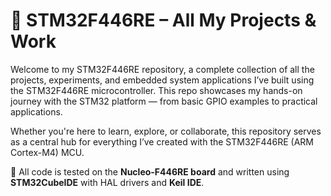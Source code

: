 # **📂 STM32F446RE – All My Projects & Work**

  Welcome to my STM32F446RE repository, a complete collection of all the projects, experiments, and embedded system applications I’ve built using the STM32F446RE microcontroller. This repo showcases my hands-on journey with the STM32 platform — from basic GPIO examples to practical applications.

  Whether you're here to learn, explore, or collaborate, this repository serves as a central hub for everything I’ve created with the STM32F446RE (ARM Cortex-M4) MCU.

🔧 All code is tested on the **Nucleo-F446RE board** and written using **STM32CubeIDE** with HAL drivers and **Keil IDE**.
